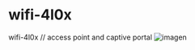 # wifi-4l0x
wifi-4l0x // access point and captive portal
![imagen](https://github.com/AloxIT/wifi-4l0x/assets/129053280/8c794292-8cb1-4c92-b2fa-79fd109af31d)
